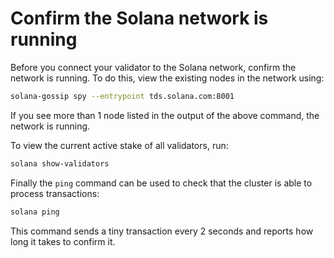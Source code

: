 # Confirm the Solana network is running

Before you connect your validator to the Solana network, confirm the network is running. To do this, view the existing nodes in the network using:

```bash
solana-gossip spy --entrypoint tds.solana.com:8001
```

If you see more than 1 node listed in the output of the above command, the network is running.

To view the current active stake of all validators, run:

```bash
solana show-validators
```

Finally the `ping` command can be used to check that the cluster is able to process transactions:

```bash
solana ping
```

This command sends a tiny transaction every 2 seconds and reports how long it takes to confirm it.
